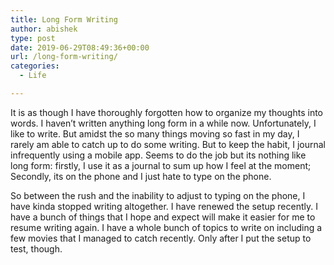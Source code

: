 ```yaml
---
title: Long Form Writing
author: abishek
type: post
date: 2019-06-29T08:49:36+00:00
url: /long-form-writing/
categories:
  - Life

---
```

<p dir="auto">
  It is as though I have thoroughly forgotten how to organize my thoughts into words. I haven’t written anything long form in a while now. Unfortunately, I like to write. But amidst the so many things moving so fast in my day, I rarely am able to catch up to do some writing. But to keep the habit, I journal infrequently using a mobile app. Seems to do the job but its nothing like long form: firstly, I use it as a journal to sum up how I feel at the moment; Secondly, its on the phone and I just hate to type on the phone.
</p>

<p dir="auto">
  So between the rush and the inability to adjust to typing on the phone, I have kinda stopped writing altogether. I have renewed the setup recently. I have a bunch of things that I hope and expect will make it easier for me to resume writing again. I have a whole bunch of topics to write on including a few movies that I managed to catch recently. Only after I put the setup to test, though.
</p>